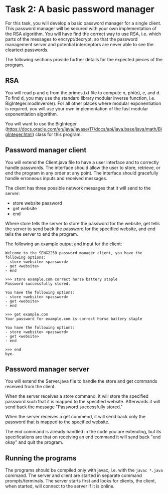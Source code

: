 # Task 2: A basic password manager

For this task, you will develop a basic password manager for a single client. This password
manager will be secured with your own implementation of the RSA algorithm. You will have find
the correct way to use RSA, i.e. which parts of the messages to encrypt/decrypt, so that the
password management server and potential interceptors are never able to see the cleartext passwords.

The following sections provide further details for the expected pieces of the program.


## RSA

You will read p and q from the primes.txt file to compute n, phi(n), e, and d. To find d, you may
use the standard library modular inverse function, i.e. BigInteger.modInverse(). For all other places where
modular exponentiation is required, you will use your own implementation of the fast modular
exponentiation algorithm.

You will want to use the BigInteger (https://docs.oracle.com/en/java/javase/17/docs/api/java.base/java/math/BigInteger.html) class for this program.


## Password manager client

You will extend the Client.java file to have a user interface and to correctly handle passwords. The
interface should allow the user to store, retrieve, or end the program in any order at any point.
The interface should gracefully handle erroneous inputs and received messages.

The client has three possible network messages that it will send to the server:
- store website password
- get website
- end

Where store tells the server to store the password for the website, get tells the server to send
back the password for the specified website, and end tells the server to end the program.

The following an example output and input for the client:

```
Welcome to the SENG2250 password manager client, you have the following options:
- store <website> <password>
- get <website>
- end

>>> store example.com correct horse battery staple
Password successfully stored.

You have the following options:
- store <website> <password>
- get <website>
- end

>>> get example.com
Your password for example.com is correct horse battery staple

You have the following options:
- store <website> <password>
- get <website>
- end

>>> end
bye.
```


## Password manager server

You will extend the Server.java file to handle the store and get commands received from the client.

When the server receives a store command, it will store the specified password such that it is
mapped to the specified website. Afterwards it will send back the message
"Password successfully stored."

When the server receives a get commend, it will send back only the password that is mapped to the
specified website.

The end command is already handled in the code you are extending, but its specifications are that
on receiving an end command it will send back "end okay" and quit the program.


## Running the programs

The programs should be compiled only with javac, i.e. with the `javac *.java` command. The server
and client are started in separate command prompts/terminals. The server starts first and looks for
clients, the client, when started, will connect to the server if it is online.